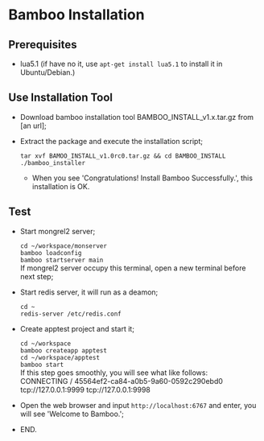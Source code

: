 Bamboo Installation
===================

## Prerequisites

- lua5.1 (if have no it, use `apt-get install lua5.1` to install it in Ubuntu/Debian.)

## Use Installation Tool

- Download bamboo installation tool BAMBOO_INSTALL_v1.x.tar.gz from [an url];
- Extract the package and execute the installation script;

	`tar xvf BAMOO_INSTALL_v1.0rc0.tar.gz && cd BAMBOO_INSTALL`  
	`./bamboo_installer`  

	- When you see 'Congratulations! Install Bamboo Successfully.', this installation is OK.

## Test

- Start mongrel2 server;

	`cd ~/workspace/monserver`  
	`bamboo loadconfig`  
	`bamboo startserver main`  
If mongrel2 server occupy this terminal, open a new terminal before next step;	

- Start redis server, it will run as a deamon;

	`cd ~`  
	`redis-server /etc/redis.conf`
	
- Create apptest project and start it;

	`cd ~/workspace`  
	`bamboo createapp apptest`  
	`cd ~/workspace/apptest`  
	`bamboo start`  
  If this step goes smoothly, you will see what like follows:  
  CONNECTING / 45564ef2-ca84-a0b5-9a60-0592c290ebd0 tcp://127.0.0.1:9999 tcp://127.0.0.1:9998  
  
- Open the web browser and input `http://localhost:6767` and enter, you will see 'Welcome to Bamboo.';
- END.

